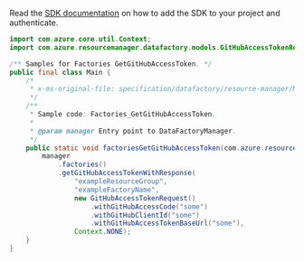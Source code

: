 Read the [SDK documentation](https://github.com/Azure/azure-sdk-for-java/blob/azure-resourcemanager-datafactory_1.0.0-beta.9/sdk/datafactory/azure-resourcemanager-datafactory/README.md) on how to add the SDK to your project and authenticate.

```java
import com.azure.core.util.Context;
import com.azure.resourcemanager.datafactory.models.GitHubAccessTokenRequest;

/** Samples for Factories GetGitHubAccessToken. */
public final class Main {
    /*
     * x-ms-original-file: specification/datafactory/resource-manager/Microsoft.DataFactory/stable/2018-06-01/examples/Factories_GetGitHubAccessToken.json
     */
    /**
     * Sample code: Factories_GetGitHubAccessToken.
     *
     * @param manager Entry point to DataFactoryManager.
     */
    public static void factoriesGetGitHubAccessToken(com.azure.resourcemanager.datafactory.DataFactoryManager manager) {
        manager
            .factories()
            .getGitHubAccessTokenWithResponse(
                "exampleResourceGroup",
                "exampleFactoryName",
                new GitHubAccessTokenRequest()
                    .withGitHubAccessCode("some")
                    .withGitHubClientId("some")
                    .withGitHubAccessTokenBaseUrl("some"),
                Context.NONE);
    }
}
```
